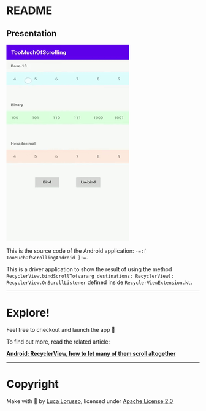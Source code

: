 # README #

## Presentation ##

![Demo](press/demo0.gif)

This is the source code of the Android application: `-=:[ TooMuchOfScrollingAndroid ]:=-`

This is a driver application to show the result of using the method `RecyclerView.bindScrollTo(vararg destinations: RecyclerView): RecyclerView.OnScrollListener` defined inside `RecyclerViewExtension.kt`.

- - -

# Explore! #

Feel free to checkout and launch the app 🎡

To find out more, read the related article:

[**Android: RecyclerView, how to let many of them scroll altogether**](https://medium.com/@lukelorusso/android-recyclerview-how-to-let-many-of-them-scroll-altogether-383700aeadc1)

- - -

# Copyright #

Make with 💚 by [Luca Lorusso](https://lukelorusso.com), licensed under [Apache License 2.0](https://www.apache.org/licenses/LICENSE-2.0)
